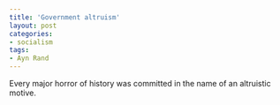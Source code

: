 ```yaml
---
title: 'Government altruism'
layout: post
categories:
- socialism
tags:
- Ayn Rand
---
```


Every major horror of history was committed in the name of an altruistic motive.

<div class="grammarly-disable-indicator"></div>